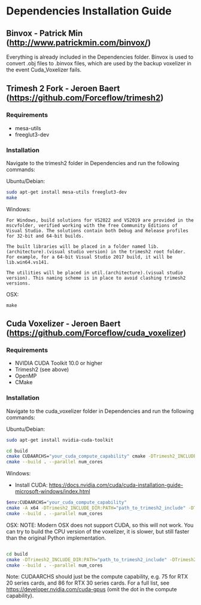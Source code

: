 # Dependencies Installation Guide

## Binvox - Patrick Min (http://www.patrickmin.com/binvox/)

Everything is already included in the Dependencies folder. Binvox is used to convert .obj files to .binvox files, which are used by the backup voxelizer in the event Cuda_Voxelizer fails.

## Trimesh 2 Fork - Jeroen Baert (https://github.com/Forceflow/trimesh2)

### Requirements

- mesa-utils
- freeglut3-dev

### Installation

Navigate to the trimesh2 folder in Dependencies and run the following commands:

Ubuntu/Debian:
```bash
sudo apt-get install mesa-utils freeglut3-dev
make
```

Windows:
```
For Windows, build solutions for VS2022 and VS2019 are provided in the mscvfolder, verified working with the free Community Editions of Visual Studio. The solutions contain both Debug and Release profiles for 32-bit and 64-bit builds.

The built libraries will be placed in a folder named lib.(architecture).(visual studio version) in the trimesh2 root folder. For example, for a 64-bit Visual Studio 2017 build, it will be lib.win64.vs141. 

The utilities will be placed in util.(architecture).(visual studio version). This naming scheme is in place to avoid clashing trimesh2 versions.
```

OSX:
```
make
```

## Cuda Voxelizer - Jeroen Baert (https://github.com/Forceflow/cuda_voxelizer)

### Requirements

- NVIDIA CUDA Toolkit 10.0 or higher
- Trimesh2 (see above)
- OpenMP
- CMake

### Installation

Navigate to the cuda_voxelizer folder in Dependencies and run the following commands:

Ubuntu/Debian:

```bash
sudo apt-get install nvidia-cuda-toolkit

cd build
cmake CUDAARCHS="your_cuda_compute_capability" cmake -DTrimesh2_INCLUDE_DIR:PATH="path_to_trimesh2_include" -DTrimesh2_LINK_DIR:PATH="path_to_trimesh2_library_dir" -DCUDA_ARCH:STRING="your_cuda_compute_capability" ..
cmake --build . --parallel num_cores
```

Windows:
- Install CUDA: https://docs.nvidia.com/cuda/cuda-installation-guide-microsoft-windows/index.html
```bash
$env:CUDAARCHS="your_cuda_compute_capability"
cmake -A x64 -DTrimesh2_INCLUDE_DIR:PATH="path_to_trimesh2_include" -DTrimesh2_LINK_DIR:PATH="path_to_trimesh2_library_dir" ..
cmake --build . --parallel num_cores
```

OSX:
NOTE: Modern OSX does not support CUDA, so this will not work. You can try to build the CPU version of the voxelizer, it is slower, but still faster than the original Python implementation.
```bash

cd build
cmake -DTrimesh2_INCLUDE_DIR:PATH="path_to_trimesh2_include" -DTrimesh2_LINK_DIR:PATH="path_to_trimesh2_library_dir" ..
cmake --build . --parallel num_cores
```
Note: CUDAARCHS should just be the compute capability, e.g. 75 for RTX 20 series cards, and 86 for RTX 30 series cards. For a full list, see https://developer.nvidia.com/cuda-gpus (omit the dot in the compute capability).
